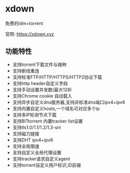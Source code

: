 # xdown
免费的idm+torrent

官网:
https://xdown.xyz

<h2 id="功能特性">功能特性</h2>

<ul>
<li>支持torrent下载文件与做种</li>
<li>支持断线重连</li>
<li>支持标准FTP/HTTP/HTTPS/HTTP2协议下载</li>
<li>支持http header自定义字段</li>
<li>支持手动设置并发数(最大128)</li>
<li>支持Chrome cookie 自动载入</li>
<li>支持异步自定义dns服务器,支持非标准dns端口ipv4+ipv6</li>
<li>支持内置自定义hosts,一个域名可对应多个ip</li>
<li>支持多IP轮询节点下载</li>
<li>支持BITtorrent 内置tracker list设置</li>
<li>支持tls1.0/1.1/1.2/1.3-sni</li>
<li>支持磁力链接</li>
<li>支持DHT ipv4+ipv6</li>
<li>支持全局限速</li>
<li>支持自定义全局代理设置</li>
<li>支持tracker请求自定义agent</li>
<li>支持torrent自定义用户标识,ID前缀</li>
</ul>

